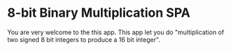 # 8-bit Binary Multiplication SPA
You are very welcome to the this app. This app let you do "multiplication of two signed 8 bit integers to produce a 16 bit integer".
